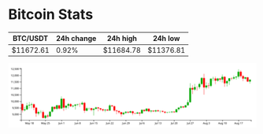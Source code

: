 # Bitcoin Stats

BTC/USDT|24h change|24h high|24h low|
|---|---|---|---|
|$11672.61|0.92%|$11684.78|$11376.81|

<img src="./chart.svg">
